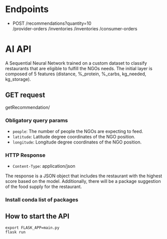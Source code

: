 # Endpoints

-  POST /recommendations?quantity=10     
/provider-orders
/inventories
/inventories
/consumer-orders


# AI API

A Sequential Neural Network trained on a custom dataset to classify restaurants that are eligible to fulfill the NGOs needs. The initial layer is composed of 5 features (distance, %_protein, %_carbs, kg_needed, kg_storage).

## GET request

getRecommendation/

### Obligatory query params

- `people`: The number of people the NGOs are expecting to feed.
- `latitude`: Latitude degree coordinates of the NGO position.
- `longitude`: Longitude degree coordinates of the NGO position.

### HTTP Response

- `Content-Type`: application/json

The response is a JSON object that includes the restaurant with the highest score based on the model. Additionally, there will be a package suggestion of the food supply for the restaurant.

### Install conda list of packages

## How to start the API

```
export FLASK_APP=main.py
flask run
```
